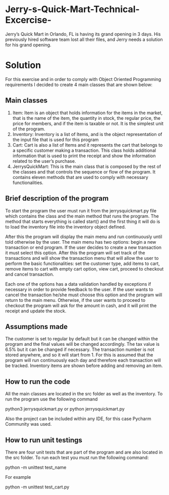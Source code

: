 # Jerry-s-Quick-Mart-Technical-Excercise-
Jerry’s Quick Mart in Orlando, FL is having its grand opening in 3 days. His previously hired software team lost all their files, and Jerry needs a solution for his grand opening.

# Solution
For this exercise and in order to comply with Object Oriented Programming requirements I decided to create 4 main classes that are shown below:


## Main classes
1. Item: Item is an object that holds information for the items in the market, that is the name of the item, the quantity in stock, the regular price, the price for members, and if the item is taxable or not. It is the simplest unit of the program.
2. Inventory: Inventory is a list of Items, and is the object representation of the input file that is used for this program 
3. Cart: Cart is also a list of Items and it represents the cart that belongs to a specific customer making a transaction. This class holds additional information that is used to print the receipt and show the information related to the user’s purchase. 
4. JerrysQuickMart: This is the main class that is composed by the rest of the classes and that controls the sequence or flow of the program. It contains eleven methods that are used to comply with necessary functionalities.

## Brief description of the program

To start the program the user must run it from the jerrysquickmart.py file which contains the class and the main method that runs the program. The method that starts everything is called start() and the first thing it will do is to load the inventory file into the inventory object defined. 

After this the program will display the main menu and run continuously until told otherwise by the user. The main menu has two options: begin a new transaction or end program. If the user decides to create a new transaction it must select this option. After this the program will set track of the transactions and will show the transaction menu that will allow the user to perform the basic functionalities: set the customer type, add items to cart, remove items to cart with empty cart option, view cart, proceed to checkout and cancel transaction. 

Each one of the options has a data validation handled by exceptions if necessary in order to provide feedback to the user. If the user wants to cancel the transaction he/she must choose this option and the program will return to the main menu. Otherwise, if the user wants to proceed to checkout the program will ask for the amount in cash, and it will print the receipt and update the stock. 


## Assumptions made 
The customer is set to regular by default but it can be changed within the program and the final values will be changed accordingly. 
The tax value is 6.5% but it can be changed if necessary.
The transaction number is not stored anywhere, and so it will start from 1. For this is assumed that the program will run continuously each day and therefore each transaction will be tracked. 
Inventory items are shown before adding and removing an item.


## How to run the code
All the main classes are located in the src folder as well as the inventory. To run the program use the following command

python3 jerrysquickmart.py or python jerrysquickmart.py

Also the project can be included within any IDE, for this case Pycharm Community was used. 

## How to run unit testings

There are four unit tests that are part of the program and are also located in the src folder. To run each test you must run the following command:

python -m unittest test_name

For example 

python -m unittest test_cart.py
